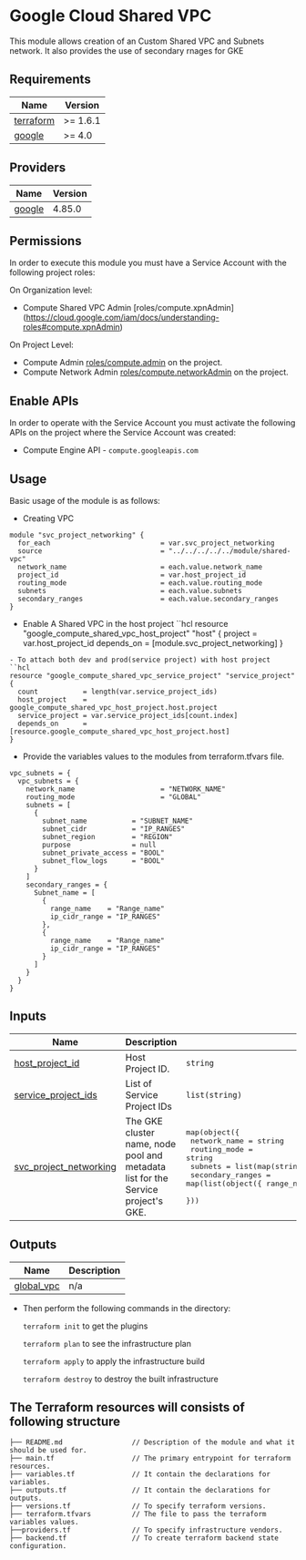 # Google Cloud Shared VPC
This module allows creation of an Custom Shared VPC and Subnets network.
It also provides the use of secondary rnages for GKE


## Requirements

| Name | Version |
|------|---------|
| <a name="requirement_terraform"></a> [terraform](#requirement\_terraform) | >= 1.6.1 |
| <a name="requirement_google"></a> [google](#requirement\_google) |  >= 4.0 |

## Providers

| Name | Version |
|------|---------|
| <a name="provider_google"></a> [google](#provider\_google) | 4.85.0 |

## Permissions

In order to execute this module you must have a Service Account with the
following project roles:

On Organization level:
- Compute Shared VPC Admin [roles/compute.xpnAdmin] (https://cloud.google.com/iam/docs/understanding-roles#compute.xpnAdmin)

On Project Level:
- Compute Admin [roles/compute.admin](https://cloud.google.com/nat/docs/using-nat#iam_permissions) on the project.
- Compute Network Admin [roles/compute.networkAdmin](https://cloud.google.com/nat/docs/using-nat#iam_permissions) on the project.

## Enable APIs

In order to operate with the Service Account you must activate the following APIs on the project where the Service Account was created:

- Compute Engine API - `compute.googleapis.com`

## Usage
Basic usage of the module is as follows:
- Creating VPC
```hcl
module "svc_project_networking" {
  for_each                           = var.svc_project_networking
  source                             = "../../../../../module/shared-vpc"
  network_name                       = each.value.network_name
  project_id                         = var.host_project_id
  routing_mode                       = each.value.routing_mode
  subnets                            = each.value.subnets
  secondary_ranges                   = each.value.secondary_ranges
}
```
- Enable A Shared VPC in the host project
``hcl
resource "google_compute_shared_vpc_host_project" "host" {
  project    = var.host_project_id
  depends_on = [module.svc_project_networking]
}
```
- To attach both dev and prod(service project) with host project 
``hcl
resource "google_compute_shared_vpc_service_project" "service_project" {
  count           = length(var.service_project_ids)
  host_project    = google_compute_shared_vpc_host_project.host.project
  service_project = var.service_project_ids[count.index]
  depends_on      = [resource.google_compute_shared_vpc_host_project.host]
}
```

- Provide the variables values to the modules from terraform.tfvars file.

```hcl
vpc_subnets = {
  vpc_subnets = {
    network_name                     = "NETWORK_NAME"
    routing_mode                     = "GLOBAL"
    subnets = [
      {
        subnet_name           = "SUBNET_NAME"
        subnet_cidr           = "IP_RANGES"
        subnet_region         = "REGION"
        purpose               = null
        subnet_private_access = "BOOL"
        subnet_flow_logs      = "BOOL"
      }
    ]
    secondary_ranges = {
      Subnet_name = [
        {
          range_name    = "Range_name"
          ip_cidr_range = "IP_RANGES"
        },
        {
          range_name    = "Range_name"
          ip_cidr_range = "IP_RANGES"
        }
      ]
    }
  }
}
```

## Inputs

| Name | Description | Type | Default | Required |
|------|-------------|------|---------|:--------:|
| <a name="input_host_project_id"></a> [host\_project\_id](#input\_host\_project\_id) | Host Project ID. | `string` | n/a | yes |
| <a name="input_service_project_ids"></a> [service\_project\_ids](#input\_service\_project\_ids) | List of Service Project IDs | `list(string)` | n/a | yes |
| <a name="input_svc_project_networking"></a> [svc\_project\_networking](#input\_svc\_project\_networking) | The GKE cluster name, node pool  and metadata list for the Service project's GKE. | <pre>map(object({<br>    network_name                     = string<br>    routing_mode                     = string<br>    subnets                          = list(map(string))<br>    secondary_ranges                 = map(list(object({ range_name = string, ip_cidr_range = string })))<br>  }))</pre> | n/a | yes |

## Outputs

| Name | Description |
|------|-------------|
| <a name="output_global_vpc"></a> [global\_vpc](#output\_global\_vpc) | n/a |

* Then perform the following commands in the directory:

   `terraform init` to get the plugins

   `terraform plan` to see the infrastructure plan

   `terraform apply` to apply the infrastructure build

   `terraform destroy` to destroy the built infrastructure

## The Terraform resources will consists of following structure
```
├── README.md                 // Description of the module and what it should be used for.
├── main.tf                   // The primary entrypoint for terraform resources.
├── variables.tf              // It contain the declarations for variables.
├── outputs.tf                // It contain the declarations for outputs.
├── versions.tf               // To specify terraform versions.
├── terraform.tfvars          // The file to pass the terraform variables values.
├──providers.tf               // To specify infrastructure vendors.
├── backend.tf                // To create terraform backend state configuration.
